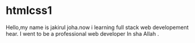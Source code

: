 # htmlcss1
Hello,my name is jakirul joha.now i learning full stack web developement hear. I went to be a professional web developer In sha Allah . 
